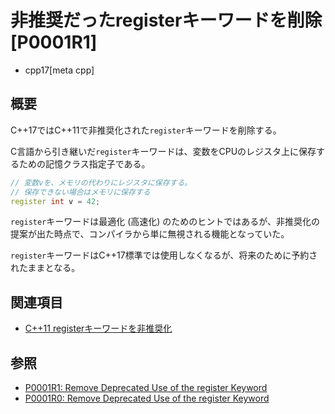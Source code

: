 # 非推奨だったregisterキーワードを削除 [P0001R1]
* cpp17[meta cpp]

## 概要

C++17ではC++11で非推奨化された`register`キーワードを削除する。

C言語から引き継いだ`register`キーワードは、変数をCPUのレジスタ上に保存するための記憶クラス指定子である。

```cpp
// 変数vを、メモリの代わりにレジスタに保存する。
// 保存できない場合はメモリに保存する
register int v = 42;
```

`register`キーワードは最適化 (高速化) のためのヒントではあるが、非推奨化の提案が出た時点で、コンパイラから単に無視される機能となっていた。

`register`キーワードはC++17標準では使用しなくなるが、将来のために予約されたままとなる。

## 関連項目

- [C++11 registerキーワードを非推奨化](/lang/cpp11/deprecation_of_the_register_keyword.md)

## 参照

- [P0001R1: Remove Deprecated Use of the register Keyword](http://www.open-std.org/jtc1/sc22/wg21/docs/papers/2015/p0001r1.html)
- [P0001R0: Remove Deprecated Use of the register Keyword](http://www.open-std.org/jtc1/sc22/wg21/docs/papers/2015/p0001r0.html)
